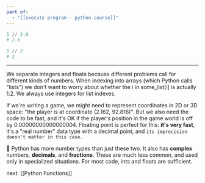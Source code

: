 ```yaml
---
part of:
  - "[[execute program - python course]]"
---
```



```python
5 // 2.0
# 2.0
```

```python
5 // 2
# 2
```
___
We separate integers and floats because different problems call for different kinds of numbers. When indexing into arrays (which Python calls "lists") we don't want to worry about whether the i in some_list[i] is actually 1.2. We always use integers for list indexes.

If we're writing a game, we might need to represent coordinates in 2D or 3D space: "the player is at coordinate (2.162, 92.816)". But we also need the code to be fast, and it's OK if the player's position in the game world is off by 0.00000000000000004. Floating point is perfect for this: **it's very fast**, it's a "real number" data type with a decimal point, and `its imprecision doesn't matter in this case.`

👀 Python has more number types than just these two. 
It also has **complex** numbers, **decimals**, and **fractions**. These are much less common, and used only in specialized situations. For most code, ints and floats are sufficient.

next: [[Python Functions]]
